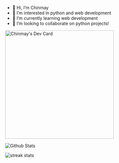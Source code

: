 - 👋 Hi, I’m Chinmay
- 👀 I’m interested in python and web development 
- 🌱 I’m currently learning web development 
- 💞️ I’m looking to collaborate on python projects!

<a href="https://app.daily.dev/singhalchinmay"><img src="https://api.daily.dev/devcards/340eb01c078943b3a5022cfaecd98081.png?r=3gh" width="350" alt="Chinmay's Dev Card"/></a>

![Github Stats](https://github-readme-stats.vercel.app/api?username=singhalchinmay&show_icons=true&hide_border=true&theme=github_dark)

![streak stats](https://github-profile-summary-cards.vercel.app/api/cards/profile-details?username=SinghalChinmay&theme=solarized_dark)
<!---
SinghalChinmay/SinghalChinmay is a ✨ special ✨ repository because its `README.md` (this file) appears on your GitHub profile.
You can click the Preview link to take a look at your changes.
--->
